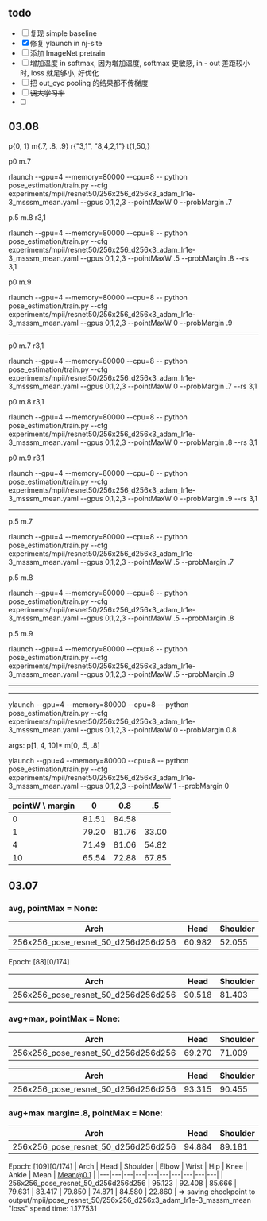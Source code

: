 ## todo

 - [ ] 复现 simple baseline
 - [x] 修复 ylaunch in nj-site
 - [ ] 添加 ImageNet pretrain
 - [ ] 增加温度 in softmax, 因为增加温度, softmax 更敏感, in - out 差距较小时, loss 就足够小, 好优化
 - [ ] 把 out_cyc pooling 的结果都不传梯度
 - [ ] ~~调大学习率~~
 - [ ] 

## 03.08

p{0, 1}
m{.7, .8, .9}
r{"3,1", "8,4,2,1"}
t{1,50,}



p0 m.7

rlaunch --gpu=4 --memory=80000 --cpu=8 -- python pose_estimation/train.py --cfg experiments/mpii/resnet50/256x256_d256x3_adam_lr1e-3_msssm_mean.yaml --gpus 0,1,2,3 --pointMaxW 0 --probMargin .7 

p.5 m.8 r3,1

rlaunch --gpu=4 --memory=80000 --cpu=8 -- python pose_estimation/train.py --cfg experiments/mpii/resnet50/256x256_d256x3_adam_lr1e-3_msssm_mean.yaml --gpus 0,1,2,3 --pointMaxW .5 --probMargin .8 --rs 3,1

p0 m.9

rlaunch --gpu=4 --memory=80000 --cpu=8 -- python pose_estimation/train.py --cfg experiments/mpii/resnet50/256x256_d256x3_adam_lr1e-3_msssm_mean.yaml --gpus 0,1,2,3 --pointMaxW 0 --probMargin .9

---
p0 m.7 r3,1

rlaunch --gpu=4 --memory=80000 --cpu=8 -- python pose_estimation/train.py --cfg experiments/mpii/resnet50/256x256_d256x3_adam_lr1e-3_msssm_mean.yaml --gpus 0,1,2,3 --pointMaxW 0 --probMargin .7 --rs 3,1

p0 m.8 r3,1

rlaunch --gpu=4 --memory=80000 --cpu=8 -- python pose_estimation/train.py --cfg experiments/mpii/resnet50/256x256_d256x3_adam_lr1e-3_msssm_mean.yaml --gpus 0,1,2,3 --pointMaxW 0 --probMargin .8 --rs 3,1

p0 m.9 r3,1

rlaunch --gpu=4 --memory=80000 --cpu=8 -- python pose_estimation/train.py --cfg experiments/mpii/resnet50/256x256_d256x3_adam_lr1e-3_msssm_mean.yaml --gpus 0,1,2,3 --pointMaxW 0 --probMargin .9 --rs 3,1


---
p.5 m.7

rlaunch --gpu=4 --memory=80000 --cpu=8 -- python pose_estimation/train.py --cfg experiments/mpii/resnet50/256x256_d256x3_adam_lr1e-3_msssm_mean.yaml --gpus 0,1,2,3 --pointMaxW .5 --probMargin .7 

p.5 m.8

rlaunch --gpu=4 --memory=80000 --cpu=8 -- python pose_estimation/train.py --cfg experiments/mpii/resnet50/256x256_d256x3_adam_lr1e-3_msssm_mean.yaml --gpus 0,1,2,3 --pointMaxW .5 --probMargin .8 

p.5 m.9

rlaunch --gpu=4 --memory=80000 --cpu=8 -- python pose_estimation/train.py --cfg experiments/mpii/resnet50/256x256_d256x3_adam_lr1e-3_msssm_mean.yaml --gpus 0,1,2,3 --pointMaxW .5 --probMargin .9 

---
---

ylaunch --gpu=4 --memory=80000 --cpu=8 -- python pose_estimation/train.py --cfg experiments/mpii/resnet50/256x256_d256x3_adam_lr1e-3_msssm_mean.yaml --gpus 0,1,2,3 --pointMaxW 0 --probMargin 0.8




args: p[1, 4, 10]* m[0, .5, .8]

ylaunch --gpu=4 --memory=80000 --cpu=8 -- python pose_estimation/train.py --cfg experiments/mpii/resnet50/256x256_d256x3_adam_lr1e-3_msssm_mean.yaml --gpus 0,1,2,3 --pointMaxW 1 --probMargin 0



| pointW \ margin | 0 | 0.8 | .5 |
| - | - |- |- |
| 0 | 81.51 | 84.58 | |
| 1 | 79.20 | 81.76 | 33.00 |
| 4 | 71.49 | 81.06 | 54.82 |
| 10 | 65.54 | 72.88 | 67.85 |




## 03.07  

### avg, pointMax = None:

| Arch | Head | Shoulder | Elbow | Wrist | Hip | Knee | Ankle | Mean | Mean@0.1 |
|---|---|---|---|---|---|---|---|---|---|
| 256x256_pose_resnet_50_d256d256d256 | 60.982 | 52.055 | 49.992 | 44.782 | 51.272 | 55.388 | 60.533 | 53.698 | 15.363 |


Epoch: [88][0/174]  

| Arch | Head | Shoulder | Elbow | Wrist | Hip | Knee | Ankle | Mean | Mean@0.1 |
|---|---|---|---|---|---|---|---|---|---|
| 256x256_pose_resnet_50_d256d256d256 | 90.518 | 81.403 | 72.132 | 64.639 | 75.056 | 64.556 | 63.344 | 74.163 | 19.872 |

### avg+max, pointMax = None:

| Arch | Head | Shoulder | Elbow | Wrist | Hip | Knee | Ankle | Mean | Mean@0.1 |
|---|---|---|---|---|---|---|---|---|---|
| 256x256_pose_resnet_50_d256d256d256 | 69.270 | 71.009 | 69.627 | 67.104 | 54.336 | 79.447 | 72.957 | 67.788 | 17.770 |

| Arch | Head | Shoulder | Elbow | Wrist | Hip | Knee | Ankle | Mean | Mean@0.1 |
|---|---|---|---|---|---|---|---|---|---|
| 256x256_pose_resnet_50_d256d256d256 | 93.315 | 90.455 | 84.012 | 76.203 | 82.673 | 76.323 | 68.776 | 82.240 | 20.781 |


### avg+max margin=.8, pointMax = None:

| Arch | Head | Shoulder | Elbow | Wrist | Hip | Knee | Ankle | Mean | Mean@0.1 |
|---|---|---|---|---|---|---|---|---|---|
| 256x256_pose_resnet_50_d256d256d256 | 94.884 | 89.181 | 85.938 | 79.939 | 76.839 | 79.810 | 74.941 | 81.509 | 22.061 |


Epoch: [109][0/174]
| Arch | Head | Shoulder | Elbow | Wrist | Hip | Knee | Ankle | Mean | Mean@0.1 |
|---|---|---|---|---|---|---|---|---|---|
| 256x256_pose_resnet_50_d256d256d256 | 95.123 | 92.408 | 85.666 | 79.631 | 83.417 | 79.850 | 74.871 | 84.580 | 22.860 |
=> saving checkpoint to output/mpii/pose_resnet_50/256x256_d256x3_adam_lr1e-3_msssm_mean
"loss" spend time: 1.177531
